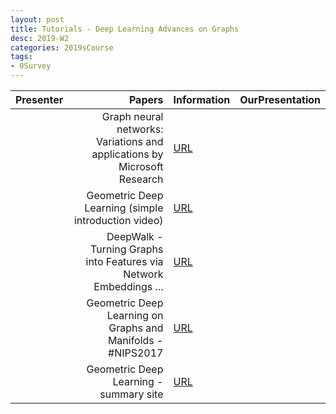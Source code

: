 ```yaml
---
layout: post
title: Tutorials - Deep Learning Advances on Graphs 
desc: 2019-W2
categories: 2019sCourse
tags:
- 0Survey
---
```


| Presenter | Papers | Information| OurPresentation |
| -----: | ----------: | :----- | :----- |
|  |  Graph neural networks: Variations and applications   by Microsoft Research  |  [URL](https://www.youtube.com/watch?v=cWIeTMklzNg) | | 
|  |  Geometric Deep Learning (simple introduction video) |  [URL](https://www.youtube.com/watch?v=D3fnGG7cdjY) | | 
|  |  DeepWalk - Turning Graphs into Features via Network Embeddings ...  |  [URL](https://www.youtube.com/watch?v=aZNtHJwfIVg) | | 
|  |  Geometric Deep Learning on Graphs and Manifolds - #NIPS2017  |  [URL](https://www.youtube.com/watch?v=LvmjbXZyoP0) | | 
|  |  Geometric Deep Learning - summary site  |  [URL](http://geometricdeeplearning.com/) | | 

